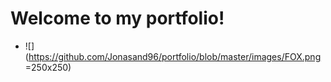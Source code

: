 # Welcome to my portfolio!
- ![](https://github.com/Jonasand96/portfolio/blob/master/images/FOX.png =250x250)
